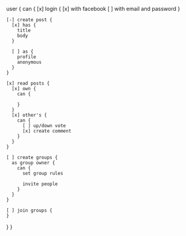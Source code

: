 user {
  can {
    [x] login {
      [x] with facebook
      [ ] with email and password
    }

    [-] create post {
      [x] has {
        title
        body
      }

      [ ] as {
        profile
        anonymous
      }
    }

    [x] read posts {
      [x] own {
        can {
          
        }
      }
      [x] other's {
        can {
          [ ] up/down vote
          [x] create comment
        }
      }
    }

    [ ] create groups {
      as group owner {
        can {
          set group rules

          invite people
        }
      }
    }

    [ ] join groups {
    }
  }
}

